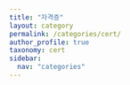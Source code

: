 ```yaml
---
title: "자격증"
layout: category
permalink: /categories/cert/
author_profile: true
taxonomy: cert
sidebar:
  nav: "categories"
---
```

